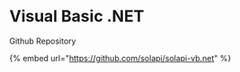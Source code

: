 # Visual Basic .NET

Github Repository

{% embed url="https://github.com/solapi/solapi-vb.net" %}




